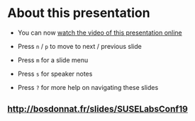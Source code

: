 <!-- .slide: data-state="normal" id="about" data-timing="0" -->
# About this presentation

*   You can now [watch the video of this presentation online](https://www.youtube.com/watch?v=FuevNTBEgoA)

*   Press `n` / `p` to move to next / previous slide
*   Press `m` for a slide menu
*   Press `s` for speaker notes <br />
*   Press `?` for more help on navigating these slides


<!-- .slide: data-state="qrcode" id="qrcode" data-menu-title="QR code" data-timing="0" -->

<div class="qrcode" id="qrcode-talk"/>
<h2><a href="http://bosdonnat.fr/slides/SUSELabsConf19"
       style="font-size: 0.9em" target="_blank"
       id="talk">http://bosdonnat.fr/slides/SUSELabsConf19</a></h2>
